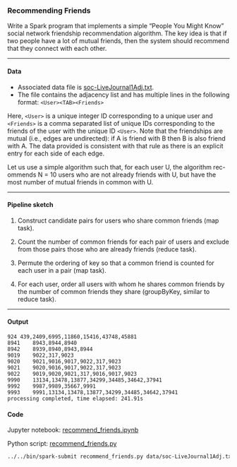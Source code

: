 ### Recommending Friends

Write a Spark program that implements a simple “People You Might Know” social network friendship recommendation algorithm. The key idea is that if two people have a lot of mutual friends, then the system should recommend that they connect with each other.

___
#### Data
* Associated data file is [soc-LiveJournal1Adj.txt](data/soc-LiveJournal1Adj.txt).
* The file contains the adjacency list and has multiple lines in the following format: `<User><TAB><Friends>`

Here, `<User>` is a unique integer ID corresponding to a unique user and `<Friends>` is a comma separated list of unique IDs corresponding to the friends of the user with the unique ID `<User>`. Note that the friendships are mutual (i.e., edges are undirected): if A is friend with B then B is also friend with A. The data provided is consistent with that rule as there is an explicit entry for each side of each edge.

Let us use a simple algorithm such that, for each user U, the algorithm rec- ommends N = 10 users who are not already friends with U, but have the most number of mutual friends in common with U.

___
#### Pipeline sketch
1. Construct candidate pairs for users who share common friends (map task).

2. Count the number of common friends for each pair of users and exclude from those pairs those who are already friends (reduce task).

3. Permute the ordering of key so that a common friend is counted for each user in a pair (map task).

4. For each user, order all users with whom he shares common friends by the number of common friends they share (groupByKey, similar to reduce task).

___
#### Output
```
924	439,2409,6995,11860,15416,43748,45881
8941	8943,8944,8940
8942	8939,8940,8943,8944
9019	9022,317,9023
9020	9021,9016,9017,9022,317,9023
9021	9020,9016,9017,9022,317,9023
9022	9019,9020,9021,317,9016,9017,9023
9990	13134,13478,13877,34299,34485,34642,37941
9992	9987,9989,35667,9991
9993	9991,13134,13478,13877,34299,34485,34642,37941
processing completed, time elapsed: 241.91s
```

#### Code
Jupyter notebook: [recommend_friends.ipynb](recommend_friends.ipynb)

Python script: [recommend_friends.py](recommend_friends.py)
```bash
../../bin/spark-submit recommend_friends.py data/soc-LiveJournal1Adj.txt
```
